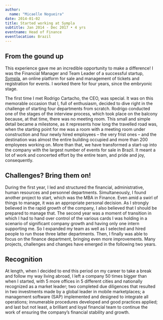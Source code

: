 ```yaml
---
author:
  name: "Micaelle Nogueira"
date: 2014-01-02
title: Started working at Sympla
subtitle: Jan 2014 - Dec 2017 • 4 yrs
eventname: Head of Finance
eventlocation: Brazil
---
```


## From the gound up

This experience gave me an incredible opportunity to make a difference! I was the Financial Manager and Team Leader of a successful startup, [Sympla](https://www.sympla.com.br), an online platform for sale and management of tickets and registration for events. I worked there for four years, since the embryonic stage.

The first time I met Rodrigo Cartacho, the CEO, was special. It was on this memorable occasion that I, full of enthusiasm, decided to dive right in the challenge of starting four departments from scratch. Rodrigo conducted one of the stages of the interview process, which took place on the balcony because, at that time, there was no meeting room. This small and simple detail became a milestone, as it represents how long the travelled road was, when the starting point for me was a room with a meeting room under construction and four newly hired employees – the very frist ones – and the destination was almost the entire building occupied and more than 200 employees working on. More than that, we have transformed a start-up into the company with the largest number of events for sale in Brazil. It meant a lot of work and concerted effort by the entire team, and pride and joy, consequently.

## Challenges? Bring them on!

During the first year, I led and structured the financial, administrative, human resources and personnel departments. Simultaneously, I found another project to start, which was the MBA in Finance. Even amid a swirl of things to manage, it was an appropriate personal decision. As I strongly believed in the rapid growth of the company, I also believed that I should be prepared to manage that. The second year was a moment of transition in which I had to hand over control of the various cards I was holding in a scenario of significant company growth and having only one intern supporting me. So I expanded my team as well as I selected and hired people to run those three latter departments. Then, I finally was able to focus on the finance department, bringing even more improvements. Many projects, challenges and changes have emerged in the following two years.

## Recognition

At length, when I decided to end this period on my career to take a break and follow my way living abroad, I left a company 50 times bigger than when I started, with 5 more offices in 5 different cities and nationally recognized as a market leader; two completed due diligences that resulted in two investments made by a global leader in mobile marketplaces; a management software (SAP) implemented and designed to integrate all operations; innumerable procedures developed and good practices applied; and last but not least, a brilliant and loyal financial team to continue the work of ensuring the company’s financial stability and growth.